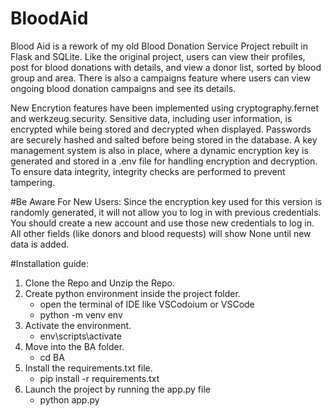 # BloodAid
Blood Aid is a rework of my old Blood Donation Service Project rebuilt in Flask and SQLite. Like the original project, users can view their profiles, post for blood donations with details, and view a donor list, sorted by blood group and area. There is also a campaigns feature where users can view ongoing blood donation campaigns and see its details.

New Encrytion features have been implemented using cryptography.fernet and werkzeug.security. Sensitive data, including user information, is encrypted while being stored and decrypted when displayed. Passwords are securely hashed and salted before being stored in the database. A key management system is also in place, where a dynamic encryption key is generated and stored in a .env file for handling encryption and decryption. To ensure data integrity, integrity checks are performed to prevent tampering.


#Be Aware
For New Users: Since the encryption key used for this version is randomly generated, it will not allow you to log in with previous credentials. You should create a new account and use those new credentials to log in. All other fields (like donors and blood requests) will show None until new data is added.

#Installation guide:

1. Clone the Repo and Unzip the Repo.
2. Create python environment inside the project folder.
    - open the terminal of IDE like VSCodoium or VSCode
    - python -m venv env
3. Activate the environment.
    - env\scripts\activate 
4. Move into the BA folder.
    - cd BA
5. Install the requirements.txt file.
    - pip install -r requirements.txt
6. Launch the project by running the app.py file
    - python app.py
